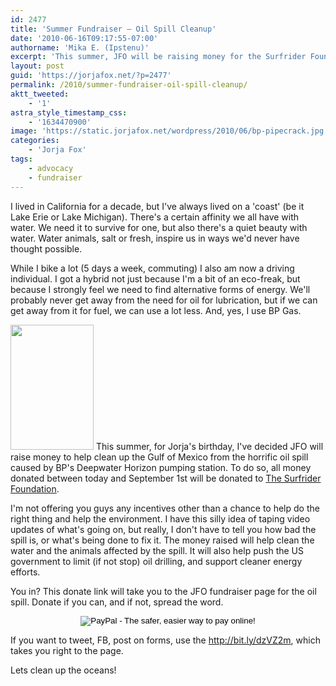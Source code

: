 ```yaml
---
id: 2477
title: 'Summer Fundraiser — Oil Spill Cleanup'
date: '2010-06-16T09:17:55-07:00'
authorname: 'Mika E. (Ipstenu)'
excerpt: 'This summer, JFO will be raising money for the Surfrider Foundation, with the specific intent of helping clean up the BP Oil Spill.'
layout: post
guid: 'https://jorjafox.net/?p=2477'
permalink: /2010/summer-fundraiser-oil-spill-cleanup/
aktt_tweeted:
    - '1'
astra_style_timestamp_css:
    - '1634470900'
image: 'https://static.jorjafox.net/wordpress/2010/06/bp-pipecrack.jpg'
categories:
    - 'Jorja Fox'
tags:
    - advocacy
    - fundraiser
---
```


I lived in California for a decade, but I've always lived on a 'coast' (be it Lake Erie or Lake Michigan).  There's a certain affinity we all have with water.  We need it to survive for one, but also there's a quiet beauty with water.  Water animals, salt or fresh, inspire us in ways we'd never have thought possible.

While I bike a lot (5 days a week, commuting) I also am now a driving individual.  I got a hybrid not just because I'm a bit of an eco-freak, but because I strongly feel we need to find alternative forms of energy.  We'll probably never get away from the need for oil for lubrication, but if we can get away from it for fuel, we can use a lot less.  And, yes, I use BP Gas.

<a href="//static.jorjafox.net/wordpress/2010/06/Washing_oiled_Gannet-Close.jpg"><img src="//static.jorjafox.net/wordpress/2010/06/Washing_oiled_Gannet-Close-133x200.jpg" alt="" title="Washing_oiled_Gannet–Close" width="133" height="200" class="alignleft size-medium wp-image-2479" /></a> This summer, for Jorja's birthday, I've decided JFO will raise money to help clean up the Gulf of Mexico from the horrific oil spill caused by BP's Deepwater Horizon pumping station.  To do so, all money donated between today and September 1st will be donated to <a href="http://www.surfrider.org/">The Surfrider Foundation</a>.

I'm not offering you guys any incentives other than a chance to help do the right thing and help the environment. I have this silly idea of taping video updates of what's going on, but really, I don't have to tell you how bad the spill is, or what's being done to fix it.  The money raised will help clean the water and the animals affected by the spill.  It will also help push the US government to limit (if not stop) oil drilling, and support cleaner energy efforts.

You in?  This donate link will take you to the JFO fundraiser page for the oil spill.  Donate if you can, and if not, spread the word.
<div style="text-align:center;"><form action="https://www.paypal.com/cgi-bin/webscr" method="post">
<input type="hidden" name="cmd" value="_s-xclick"/>
<input type="hidden" name="hosted_button_id" value="3GWUYLF85XWWY"/>
<input type="image" src="https://www.paypal.com/en_US/i/btn/btn_donateCC_LG.gif" border="0" name="submit" alt="PayPal - The safer, easier way to pay online!"/></form></div>

If you want to tweet, FB, post on forms, use the <a href="https://www.paypal.com/cgi-bin/webscr?cmd=_s-xclick&hosted_button_id=3GWUYLF85XWWY">http://bit.ly/dzVZ2m</a>, which takes you right to the page.

Lets clean up the oceans!
